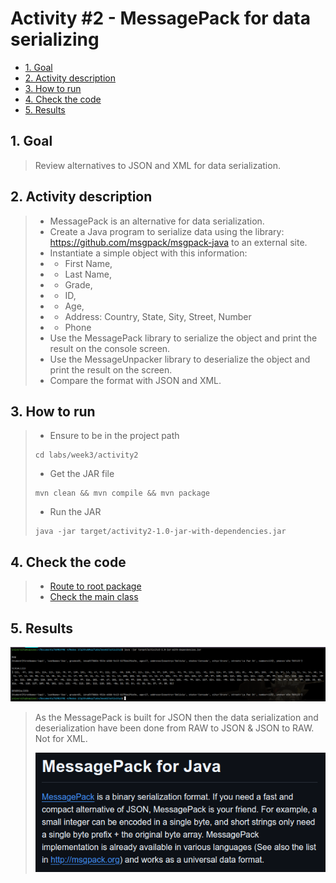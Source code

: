 # Activity #2 - MessagePack for data serializing

<!-- TOC -->
  * [1. Goal](#1-goal)
  * [2. Activity description](#2-activity-description)
  * [3. How to run](#3-how-to-run)
  * [4. Check the code](#4-check-the-code)
  * [5. Results](#5-results)
<!-- TOC -->

## 1. Goal
> Review alternatives to JSON and XML for data serialization.

## 2. Activity description
> * MessagePack is an alternative for data serialization.
> * Create a Java program to serialize data using the library: https://github.com/msgpack/msgpack-java to an external site.
> * Instantiate a simple object with this information:
> * * First Name,
> * * Last Name,
> * * Grade,
> * * ID,
> * * Age,
> * * Address: Country, State, Sity, Street, Number
> * * Phone
> * Use the MessagePack library to serialize the object and print the result on the console screen.
> * Use the MessageUnpacker library to deserialize the object and print the result on the screen.
> * Compare the format with JSON and XML.
## 3. How to run
> * Ensure to be in the project path
> ```shell
> cd labs/week3/activity2
> ```
> * Get the JAR file
> ```shell
> mvn clean && mvn compile && mvn package
> ```
> * Run the JAR
> ```shell
> java -jar target/activity2-1.0-jar-with-dependencies.jar
> ```
## 4. Check the code
> * [Route to root package](src/main/java/networksTwo)
> * [Check the main class](src/main/java/networksTwo/Main.java)
## 5. Results

![](documentation/img.png)

> As the MessagePack is built for JSON then the data serialization and deserialization have been done from RAW to JSON & JSON to RAW. Not for XML.
> 
> ![](documentation/messagePack.png)

